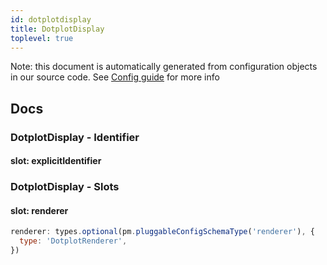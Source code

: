 ```yaml
---
id: dotplotdisplay
title: DotplotDisplay
toplevel: true
---
```


Note: this document is automatically generated from configuration objects in our
source code. See [Config guide](/docs/config_guide) for more info

## Docs

### DotplotDisplay - Identifier

#### slot: explicitIdentifier

### DotplotDisplay - Slots

#### slot: renderer

```js
renderer: types.optional(pm.pluggableConfigSchemaType('renderer'), {
  type: 'DotplotRenderer',
})
```
